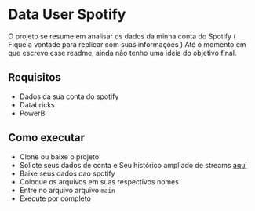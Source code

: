 # Data User Spotify

O projeto se resume em analisar os dados da minha conta do Spotify ( Fique a vontade para replicar com suas informações )
Até o momento em que escrevo esse readme, ainda não tenho uma ideia do objetivo final.


## Requisitos

- Dados da sua conta do spotify
- Databricks
- PowerBI

## Como executar

- Clone ou baixe o projeto
- Solicte seus dados de conta e Seu histórico ampliado de streams [aqui](https://www.spotify.com/account/privacy/)
- Baixe seus dados dao spotify
- Coloque os arquivos em suas respectivos nomes
- Entre no arquivo arquivo `main`
- Execute por completo